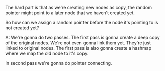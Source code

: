 The hard part is that as we're creating new nodes as copy, the random pointer might point to a later node that
we haven't created yet.

So how can we assign a random pointer before the node it's pointing to is not created yet?

A: We're gonna do two passes. The first pass is gonna create a deep copy of the original nodes. We're not even gonna link them yet. 
They're just linked to original nodes. The first pass is also gonna create a hashmap where we map the old node to it's copy.

In second pass we're gonna do pointer connecting.